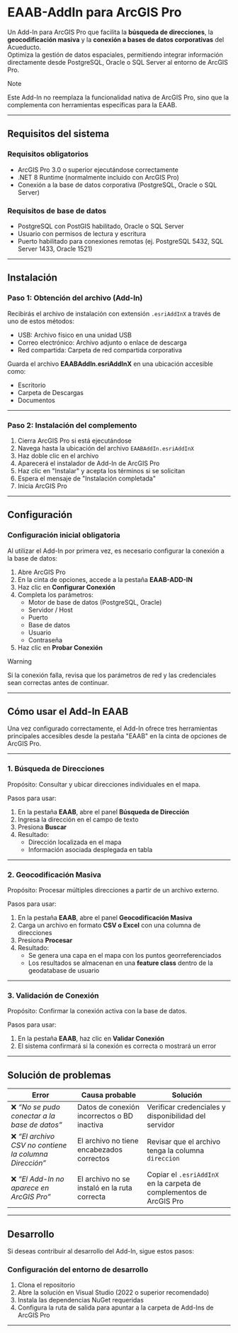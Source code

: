 # EAAB-AddIn para ArcGIS Pro

Un Add-In para ArcGIS Pro que facilita la **búsqueda de direcciones**, la **geocodificación masiva** y la **conexión a bases de datos corporativas** del Acueducto.  
Optimiza la gestión de datos espaciales, permitiendo integrar información directamente desde PostgreSQL, Oracle o SQL Server al entorno de ArcGIS Pro.

> [!note]
> Este Add-In no reemplaza la funcionalidad nativa de ArcGIS Pro, sino que la complementa con herramientas específicas para la EAAB.

---

## Requisitos del sistema

### Requisitos obligatorios

* ArcGIS Pro 3.0 o superior ejecutándose correctamente
* .NET 8 Runtime (normalmente incluido con ArcGIS Pro)
* Conexión a la base de datos corporativa (PostgreSQL, Oracle o SQL Server)

### Requisitos de base de datos

* PostgreSQL con PostGIS habilitado, Oracle o SQL Server
* Usuario con permisos de lectura y escritura
* Puerto habilitado para conexiones remotas (ej. PostgreSQL 5432, SQL Server 1433, Oracle 1521)

---

## Instalación

### Paso 1: Obtención del archivo (Add-In)

Recibirás el archivo de instalación con extensión `.esriAddInX` a través de uno de estos métodos:

* USB: Archivo físico en una unidad USB
* Correo electrónico: Archivo adjunto o enlace de descarga
* Red compartida: Carpeta de red compartida corporativa

Guarda el archivo **EAABAddIn.esriAddInX** en una ubicación accesible como:

* Escritorio
* Carpeta de Descargas
* Documentos

---

### Paso 2: Instalación del complemento

1. Cierra ArcGIS Pro si está ejecutándose
2. Navega hasta la ubicación del archivo `EAABAddIn.esriAddInX`
3. Haz doble clic en el archivo
4. Aparecerá el instalador de Add-In de ArcGIS Pro
5. Haz clic en "Instalar" y acepta los términos si se solicitan
6. Espera el mensaje de "Instalación completada"
7. Inicia ArcGIS Pro

---

## Configuración

### Configuración inicial obligatoria

Al utilizar el Add-In por primera vez, es necesario configurar la conexión a la base de datos:

1. Abre ArcGIS Pro
2. En la cinta de opciones, accede a la pestaña **EAAB-ADD-IN**
3. Haz clic en **Configurar Conexión**
4. Completa los parámetros:
   - Motor de base de datos (PostgreSQL, Oracle)
   - Servidor / Host
   - Puerto
   - Base de datos
   - Usuario
   - Contraseña
5. Haz clic en **Probar Conexión**

> [!warning]
> Si la conexión falla, revisa que los parámetros de red y las credenciales sean correctas antes de continuar.

---

## Cómo usar el Add-In EAAB

Una vez configurado correctamente, el Add-In ofrece tres herramientas principales accesibles desde la pestaña "EAAB" en la cinta de opciones de ArcGIS Pro.

---

### 1. Búsqueda de Direcciones

Propósito: Consultar y ubicar direcciones individuales en el mapa.

Pasos para usar:

1. En la pestaña **EAAB**, abre el panel **Búsqueda de Dirección**
2. Ingresa la dirección en el campo de texto
3. Presiona **Buscar**
4. Resultado:  
   - Dirección localizada en el mapa  
   - Información asociada desplegada en tabla

---

### 2. Geocodificación Masiva

Propósito: Procesar múltiples direcciones a partir de un archivo externo.

Pasos para usar:

1. En la pestaña **EAAB**, abre el panel **Geocodificación Masiva**
2. Carga un archivo en formato **CSV o Excel** con una columna de direcciones
3. Presiona **Procesar**
4. Resultado:  
   - Se genera una capa en el mapa con los puntos georreferenciados  
   - Los resultados se almacenan en una **feature class** dentro de la geodatabase de usuario

---

### 3. Validación de Conexión

Propósito: Confirmar la conexión activa con la base de datos.

Pasos para usar:

1. En la pestaña **EAAB**, haz clic en **Validar Conexión**
2. El sistema confirmará si la conexión es correcta o mostrará un error

---

## Solución de problemas

| Error | Causa probable | Solución |
|-------|----------------|----------|
| ❌ *“No se pudo conectar a la base de datos”* | Datos de conexión incorrectos o BD inactiva | Verificar credenciales y disponibilidad del servidor |
| ❌ *“El archivo CSV no contiene la columna Dirección”* | El archivo no tiene encabezados correctos | Revisar que el archivo tenga la columna `direccion` |
| ❌ *“El Add-In no aparece en ArcGIS Pro”* | El archivo no se instaló en la ruta correcta | Copiar el `.esriAddInX` en la carpeta de complementos de ArcGIS Pro |

---

## Desarrollo

Si deseas contribuir al desarrollo del Add-In, sigue estos pasos:

### Configuración del entorno de desarrollo

1. Clona el repositorio
2. Abre la solución en Visual Studio (2022 o superior recomendado)
3. Instala las dependencias NuGet requeridas
4. Configura la ruta de salida para apuntar a la carpeta de Add-Ins de ArcGIS Pro

---



